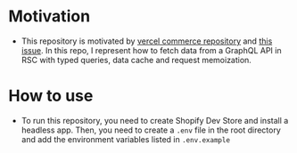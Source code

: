# Motivation

- This repository is motivated by [vercel commerce repository](https://github.com/vercel/commerce) and [this issue](https://github.com/vercel/next.js/issues/49438). In this repo, I represent how to fetch data from a GraphQL API in RSC with typed queries, data cache and request memoization.

# How to use

- To run this repository, you need to create Shopify Dev Store and install a headless app. Then, you need to create a `.env` file in the root directory and add the environment variables listed in `.env.example`
